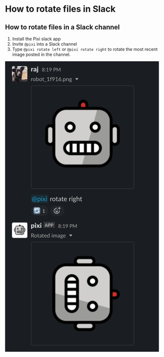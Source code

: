 # How to rotate files in Slack

## How to rotate files in a Slack channel

1. Install the Pixi slack app
1. Invite `@pixi` into a Slack channel
1. Type `@pixi rotate left` or `@pixi rotate right` to rotate the most recent image posted in the channel.

<img src="img/rotate.png">
